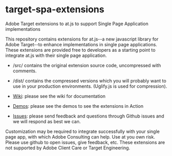 # target-spa-extensions
Adobe Target extensions to at.js to support Single Page Application implementations

This repository contains extensions for at.js--a new javascript library for Adobe Target--to enhance implementations in single page applications.  These extensions are provided free to developers as a starting point to integrate at.js with their single page application.  

* /src/ contains the original extension source code, uncompressed with comments.
* /dist/ contains the compressed versions which you will probably want to use in your production environments.  (Uglify.js is used for compression).

* [Wiki](wiki): please see the wiki for documentation
* [Demos](http://adobe-marketing-cloud.github.io/target-sdk-libraries/demos/): please see the demos to see the extensions in Action
* [Issues](issues): please send feedback and questions through Github issues and we will respond as best we can.  

Customization may be required to integrate successfully with your single page app, with which Adobe Consulting can help. Use at you own risk.  Please use github to open issues, give feedback, etc.  These extensions are not supported by Adobe Client Care or Target Engineering.
